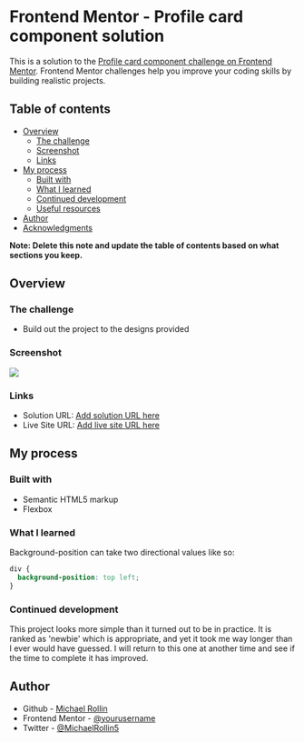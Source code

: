 # Frontend Mentor - Profile card component solution

This is a solution to the [Profile card component challenge on Frontend Mentor](https://www.frontendmentor.io/challenges/profile-card-component-cfArpWshJ). Frontend Mentor challenges help you improve your coding skills by building realistic projects. 

## Table of contents

- [Overview](#overview)
  - [The challenge](#the-challenge)
  - [Screenshot](#screenshot)
  - [Links](#links)
- [My process](#my-process)
  - [Built with](#built-with)
  - [What I learned](#what-i-learned)
  - [Continued development](#continued-development)
  - [Useful resources](#useful-resources)
- [Author](#author)
- [Acknowledgments](#acknowledgments)

**Note: Delete this note and update the table of contents based on what sections you keep.**

## Overview

### The challenge

- Build out the project to the designs provided

### Screenshot

![](./images/screenshot.jpg)


### Links

- Solution URL: [Add solution URL here](https://your-solution-url.com)
- Live Site URL: [Add live site URL here](https://your-live-site-url.com)

## My process

### Built with

- Semantic HTML5 markup
- Flexbox

### What I learned

Background-position can take two directional values like so:
```css
div {
  background-position: top left;
}
```

### Continued development

This project looks more simple than it turned out to be in practice. It is ranked as 'newbie' which is appropriate, and yet it took me way longer than I ever would have guessed. I will return to this one at another time and see if the time to complete it has improved.

## Author

- Github - [Michael Rollin](https://github.com/Michael080)
- Frontend Mentor - [@yourusername](https://www.frontendmentor.io/profile/yourusername)
- Twitter - [@MichaelRollin5](https://www.twitter.com/MichaelRollin5)